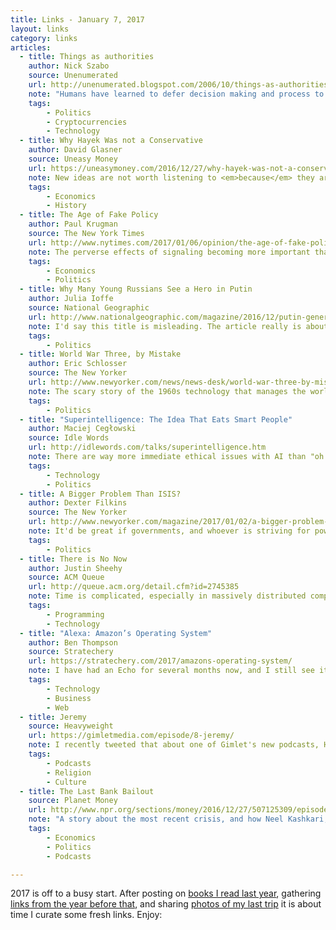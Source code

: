 ```yaml
---
title: Links - January 7, 2017
layout: links
category: links
articles:
  - title: Things as authorities
    author: Nick Szabo
    source: Unenumerated
    url: http://unenumerated.blogspot.com/2006/10/things-as-authorities.html
    note: "Humans have learned to defer decision making and process to \"things\" since time immemorial. The main goal of this is to offload brain cycles into simple rules, and ease our interactions with the world around us. Szabo brings up examples like clocks ands traffic lights, which enable coordination between humans that would require way more effort otherwise. We can also think of learned heuristics, encoded in folklore and religion, as other means of offloading. Clocks ease friction as long as we agree on their time, just like ideas of good and evil ease friction as long as we agree on their base truth. Clocks and religion are trust-offloading mechanisms."
    tags:
        - Politics
        - Cryptocurrencies
        - Technology
  - title: Why Hayek Was not a Conservative
    author: David Glasner
    source: Uneasy Money
    url: https://uneasymoney.com/2016/12/27/why-hayek-was-not-a-conservative/
    note: New ideas are not worth listening to <em>because</em> they are new, but shouldn't be disregarded for that reason either. Conservatism is a stupid idea. I wonder how it came up in the first place. Definitely related to my argument on Szabo's article above.
    tags:
        - Economics
        - History
  - title: The Age of Fake Policy
    author: Paul Krugman
    source: The New York Times
    url: http://www.nytimes.com/2017/01/06/opinion/the-age-of-fake-policy.html
    note: The perverse effects of signaling becoming more important than reality.
    tags:
        - Economics
        - Politics
  - title: Why Many Young Russians See a Hero in Putin
    author: Julia Ioffe
    source: National Geographic
    url: http://www.nationalgeographic.com/magazine/2016/12/putin-generation-russia-soviet-union/
    note: I'd say this title is misleading. The article really is about the world views and identities built by young Russians since the break up of the Soviet Union. The author focuses especially on those in rural areas, who long for more urban lifestyles, even if that means a lower standard of living. In many ways, the story isn't that different from that of the US.
    tags:
        - Politics
  - title: World War Three, by Mistake
    author: Eric Schlosser
    source: The New Yorker
    url: http://www.newyorker.com/news/news-desk/world-war-three-by-mistake
    note: The scary story of the 1960s technology that manages the world's nuclear arsenal. They had TDD back then, right?
    tags:
        - Politics
  - title: "Superintelligence: The Idea That Eats Smart People"
    author: Maciej Cegłowski
    source: Idle Words
    url: http://idlewords.com/talks/superintelligence.htm
    note: There are way more immediate ethical issues with AI than "oh noes, it's going to kill us!". We can keep researching and building better systems, and in fact I'd argue we should, but instead of thinking about how to regulate the companies' ability to kill us, we should regulate their ability to collect data indefinitely, as we don't know where it will land. I am more scared of humans than machines.
    tags:
        - Technology
        - Politics
  - title: A Bigger Problem Than ISIS?
    author: Dexter Filkins
    source: The New Yorker
    url: http://www.newyorker.com/magazine/2017/01/02/a-bigger-problem-than-isis
    note: It'd be great if governments, and whoever is striving for power could care about real problems. "A dam in Mosul that's about to fail and potentially could kill a million people" sounds like a bigger issue than "those westerners are teaching us their disgraceful customs and insulting our god!" Kinda like how gun violence in the US is a bigger problem than bombs on airplanes.
    tags:
        - Politics
  - title: There is No Now
    author: Justin Sheehy
    source: ACM Queue
    url: http://queue.acm.org/detail.cfm?id=2745385
    note: Time is complicated, especially in massively distributed computing systems. I'd love to understand this topic better. If you have recommendations on what else to read, please let me know.
    tags:
        - Programming
        - Technology
  - title: "Alexa: Amazon’s Operating System"
    author: Ben Thompson
    source: Stratechery
    url: https://stratechery.com/2017/amazons-operating-system/
    note: I have had an Echo for several months now, and I still see it as a gimmick, but I understand why the strategy behind the device has so much going for it. Amazon is building a platform that makes a lot of sense, but the technology isn't quite there yet. It'll be interesting to see this pan out.
    tags:
        - Technology
        - Business
        - Web
  - title: Jeremy
    source: Heavyweight
    url: https://gimletmedia.com/episode/8-jeremy/
    note: I recently tweeted that about one of Gimlet's new podcasts, Heavyweight, calling it "Curb Your Enthusiasm, podcast version". Stories about people, told in a really fun way. This one is about young people developing their identities, and grappling with their religious beliefs. Two stories about two people who met as they were going in opposite directions 30 years ago, meeting again today.
    tags:
        - Podcasts
        - Religion
        - Culture
  - title: The Last Bank Bailout
    source: Planet Money
    url: http://www.npr.org/sections/money/2016/12/27/507125309/episode-744-the-last-bank-bailout
    note: "A story about the most recent crisis, and how Neel Kashkari, who worked at the Treasury at the time, and is now the president and CEO of the Minneapolis Fed, plans to avoid the next one. As the podcast put it, the fact that Bernie Sanders and the WSJ editorial board agree that Kashkari's proposal is a good way to move forward means that there is some intellectually solid ground in it."
    tags:
        - Economics
        - Politics
        - Podcasts

---
```


2017 is off to a busy start. After posting on [books I read last year](/articles/2017/01/06/books/), gathering [links from the year before that](/articles/2016/12/30/101-things-from-2015/), and sharing [photos of my last trip](photos/2017/01/05/chicago/) it is about time I curate some fresh links. Enjoy: